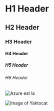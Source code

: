 # H1 Header
## H2 Header
### H3 Header
#### H4 Header
##### H5 Header
###### H6 Header


![Azure est la]([https://octodex.github.com/images/yaktocat.png](https://www.devops.ae/wp-content/uploads/2020/10/microsoft-azure.png))

![Image of Yaktocat](https://octodex.github.com/images/yaktocat.png)

